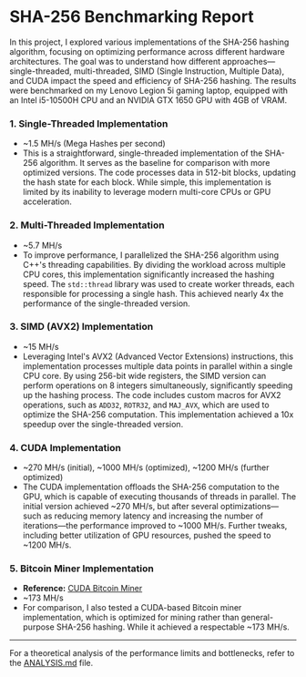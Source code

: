 # SHA-256 Benchmarking Report

In this project, I explored various implementations of the SHA-256 hashing algorithm, focusing on optimizing performance across different hardware architectures. The goal was to understand how different approaches—single-threaded, multi-threaded, SIMD (Single Instruction, Multiple Data), and CUDA impact the speed and efficiency of SHA-256 hashing. The results were benchmarked on my Lenovo Legion 5i gaming laptop, equipped with an Intel i5-10500H CPU and an NVIDIA GTX 1650 GPU with 4GB of VRAM.

### 1. **Single-Threaded Implementation**

- ~1.5 MH/s (Mega Hashes per second)
- This is a straightforward, single-threaded implementation of the SHA-256 algorithm. It serves as the baseline for comparison with more optimized versions. The code processes data in 512-bit blocks, updating the hash state for each block. While simple, this implementation is limited by its inability to leverage modern multi-core CPUs or GPU acceleration.

### 2. **Multi-Threaded Implementation**

- ~5.7 MH/s
- To improve performance, I parallelized the SHA-256 algorithm using C++'s threading capabilities. By dividing the workload across multiple CPU cores, this implementation significantly increased the hashing speed. The `std::thread` library was used to create worker threads, each responsible for processing a single hash. This achieved nearly 4x the performance of the single-threaded version.

### 3. **SIMD (AVX2) Implementation**

- ~15 MH/s
- Leveraging Intel's AVX2 (Advanced Vector Extensions) instructions, this implementation processes multiple data points in parallel within a single CPU core. By using 256-bit wide registers, the SIMD version can perform operations on 8 integers simultaneously, significantly speeding up the hashing process. The code includes custom macros for AVX2 operations, such as `ADD32`, `ROTR32`, and `MAJ_AVX`, which are used to optimize the SHA-256 computation. This implementation achieved a 10x speedup over the single-threaded version.

### 4. **CUDA Implementation**

- ~270 MH/s (initial), ~1000 MH/s (optimized), ~1200 MH/s (further optimized)
- The CUDA implementation offloads the SHA-256 computation to the GPU, which is capable of executing thousands of threads in parallel. The initial version achieved ~270 MH/s, but after several optimizations—such as reducing memory latency and increasing the number of iterations—the performance improved to ~1000 MH/s. Further tweaks, including better utilization of GPU resources, pushed the speed to ~1200 MH/s.

### 5. **Bitcoin Miner Implementation**

- **Reference:** [CUDA Bitcoin Miner](https://github.com/geedo0/cuda_bitcoin_miner)
- ~173 MH/s
- For comparison, I also tested a CUDA-based Bitcoin miner implementation, which is optimized for mining rather than general-purpose SHA-256 hashing. While it achieved a respectable ~173 MH/s.

---

For a theoretical analysis of the performance limits and bottlenecks, refer to the [ANALYSIS.md](ANALYSIS.md) file.
